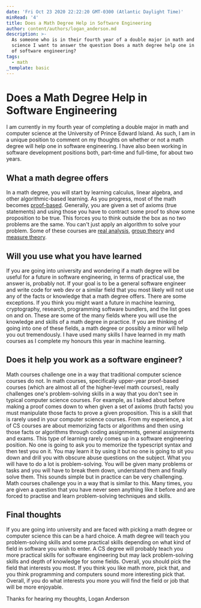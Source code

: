 ```yaml
---
date: 'Fri Oct 23 2020 22:22:20 GMT-0300 (Atlantic Daylight Time)'
minRead: '4'
title: Does a Math Degree Help in Software Engineering
author: content/authors/logan_anderson.md
description: >-
  As someone who is in their fourth year of a double major in math and computer
  science I want to answer the question Does a math degree help one in the field
  of software engineering?
tags:
  - math
_template: basic
---
```


# Does a Math Degree Help in Software Engineering

I am currently in my fourth year of completing a double major in math and computer science at the University of Prince Edward Island. As such, I am in a unique position to comment on my thoughts on whether or not a math degree will help one in software engineering. I have also been working in software development positions both, part-time and full-time, for about two years.

## What a math degree offers

In a math degree, you will start by learning calculus, linear algebra, and other algorithmic-based learning. As you progress, most of the math becomes [proof-based](https://en.wikipedia.org/wiki/Mathematical_proof). Generally, you are given a set of axioms (true statements) and using those you have to contract some proof to show some proposition to be true. This forces you to think outside the box as no two problems are the same. You can't just apply an algorithm to solve your problem. Some of these courses are [real analysis](https://en.wikipedia.org/wiki/Real_analysis), [group theory](https://en.wikipedia.org/wiki/Group_theory) and [measure theory](https://en.wikipedia.org/wiki/Measure_(mathematics)).

## Will you use what you have learned

If you are going into university and wondering if a math degree will be useful for a future in software engineering,  in terms of practical use, the answer is, probably not. If your goal is to be a general software engineer and write code for web dev or a similar field that you most likely will not use any of the facts or knowledge that a math degree offers. There are some exceptions. If you think you might want a future in machine learning, cryptography, research, programming software bundlers, and the list goes on and on. These are some of the many fields where you will use the knowledge and skills of a math degree in practice. If you are thinking of going into one of these fields, a math degree or possibly a minor will help you out tremendously. I have used many skills I have learned in my math courses as I complete my honours this year in machine learning.

## Does it help you work as a software engineer?

Math courses challenge one in a way that traditional computer science courses do not. In math courses, specifically upper-year proof-based courses (which are almost all of the higher-level math courses), really challenges one's problem-solving skills in a way that you don't see in typical computer science courses. For example, as I talked about before making a proof comes down to when given a set of axioms (truth facts) you must manipulate those facts to prove a given proposition. This is a skill that is rarely used in your computer science courses. From my experience, a lot of CS courses are about memorizing facts or algorithms and then using those facts or algorithms through coding assignments, general assignments and exams. This type of learning rarely comes up in a software engineering position. No one is going to ask you to memorize the typescript syntax and then test you on it. You may learn it by using it but no one is going to sit you down and drill you with obscure abuse questions on the subject. What you will have to do a lot is problem-solving. You will be given many problems or tasks and you will have to break them down, understand them and finally solve them. This sounds simple but in practice can be very challenging. Math courses challenge you in a way that is similar to this. Many times, you are given a question that you have never seen anything like it before and are forced to practise and learn problem-solving techniques and skills.

## Final thoughts

If you are going into university and are faced with picking a math degree or computer science this can be a hard choice. A math degree will teach you problem-solving skills and some practical skills depending on what kind of field in software you wish to enter. A CS degree will probably teach you more practical skills for software engineering but may lack problem-solving skills and depth of knowledge for some fields. Overall, you should pick the field that interests you most. If you think you like math more, pick that, and you think programming and computers sound more interesting pick that. Overall, if you do what interests you more you will find the field or job that will be more enjoyable.

Thanks for hearing my thoughts, Logan Anderson
